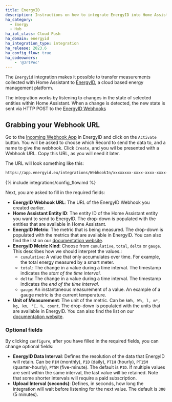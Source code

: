 ```yaml
---
title: EnergyID
description: Instructions on how to integrate EnergyID into Home Assistant.
ha_category:
  - Energy
  - Hub
ha_iot_class: Cloud Push
ha_domain: energyid
ha_integration_type: integration
ha_release: 2023.6
ha_config_flow: true
ha_codeowners:
    - '@JrtPec'
---
```


The `Energyid` integration makes it possible to transfer measurements collected with Home Assistant to [EnergyID](https://www.energyid.eu/), a cloud based energy management platform.

The integration works by listening to changes in the state of selected entities within Home Assistant. When a change is detected, the new state is sent via HTTP POST to the [EnergyID Webhooks](https://app.energyid.eu/integrations/WebhookIn)

## Grabbing your Webhook URL

Go to the [Incoming Webhook App](https://app.energyid.eu/integrations/WebhookIn) in EnergyID and click on the `Activate` button. You will be asked to choose which Record to send the data to, and a name to give the webhook. Click `Create`, and you wil be presented with a Webhook URL. Copy this URL, as you will need it later.

The URL will look something like this:

```html
https://app.energyid.eu/integrations/WebhookIn/xxxxxxxx-xxxx-xxxx-xxxx-xxxxxxxxxxxx
```

{% include integrations/config_flow.md %}

Next, you are asked to fill in the required fields:

- **EnergyID Webhook URL**: The URL of the EnergyID Webhook you created earlier.
- **Home Assistant Entity ID**: The entity ID of the Home Assistant entity you want to send to EnergyID. The drop-down is populated with the entities that are available in Home Assistant.
- **EnergyID Metric**: The metric that is being measured. The drop-down is populated with the metrics that are available in EnergyID. You can also find the list on our [documentation website](https://api.energyid.eu/docs.html#webhook).
- **EnergyID Metric Kind**: Choose from `cumulative`, `total`, `delta` or `gauge`. This describes how we should interpret the values.:
  - `cumulative`: A value that only accumulates over time. For example, the total energy measured by a smart meter.
  - `total`: The change in a value during a time interval. The timestamp indicates the *start of the time interval*.
  - `delta`: The change in a value during a time interval. The timestamp indicates the *end of the time interval*.
  - `gauge`: An instantaneous measurement of a value. An example of a gauge metric is the current temperature.
- **Unit of Measurement**: The unit of the metric. Can be `kWh, Wh, l, m³, kg, km, °C, %, count`. The drop-down is populated with the units that are available in EnergyID. You can also find the list on our [documentation website](https://api.energyid.eu/docs.html#webhook).

### Optional fields

By clicking `configure`, after you have filled in the required fields, you can change optional fields:

- **EnergyID Data Interval**: Defines the resolution of the data that EnergyID will retain. Can be `P1M` (monthly), `P1D` (daily), `PT1H` (hourly), `PT15M` (quarter-hourly), `PT5M` (five-minute). The default is `P1D`. If multiple values are sent within the same interval, the last value will be retained. Note that some shorter intervals will require a paid subscription.
- **Upload Interval (seconds)**: Defines, in seconds, how long the integration will wait before listening for the next value. The default is `300` (5 minutes).
